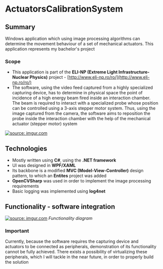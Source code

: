 # ActuatorsCalibrationSystem

## Summary

 Windows application which using image processing algorithms can determine the movement behaviour of a set of mechanical actuators. This application represents my bachelor's project
 
### Scope
- This application is part of the **ELI-NP (Extreme Light Infrastructure-Nuclear Physics)** project - [http://www.eli-np.ro/ro/](http://www.eli-np.ro/ro/)
- The software, using the video feed captured from a highly specialized capturing device, has to determine in physical space the point of incidence of a high energy beam fired inside an interaction chamber. The beam is required to interact with a specialized probe whose position can be controlled using a 3-axis stepper motor system. Thus, using the image captured from the camera, the software aims to reposition the probe inside the interaction chamber with the help of the mechanical actuator (stepper motor) system

<a href="https://imgur.com/VNuFmMj"><img src="https://i.imgur.com/VNuFmMj.png" title="source: imgur.com" /></a>
 
## Technologies

- Mostly written using **C#**, using the **.NET framework**
- UI was designed in **WPF/XAML**
- Its backbone is a modified **MVC (Model-View-Controller)** design pattern, to which an **Entites** project was added
- **OpenCVSharp** was used in order to implement the image processing requirements
- Basic logging was implemented using **log4net**

## Functionality  - software integration


<a href="https://imgur.com/BRhlOxz" alt><img src="https://i.imgur.com/BRhlOxz.png" title="source: imgur.com"/></a>
*Functionality diagram*

### Important
Currently, because the software requires the capturing device and actuators to be connected as peripherals, demonstration of its functionality cannot be fully achieved. There exists a possibility of virtualizing these peripherals, which I will tackle in the near future, in order to properly build the solution
<!--stackedit_data:
eyJoaXN0b3J5IjpbLTE5NTIzMzA2NDMsLTYyNjE5NzkxNiwxMT
M4NzM4MDEwLC03MzM0MDI2OTIsLTIxMzgwNzIzNDEsMzc3MjU0
MTUxLC01ODU2MzIwMjEsMTY3OTE4OTUxM119
-->